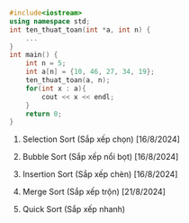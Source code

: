 ```cpp
#include<iostream>
using namespace std;
int ten_thuat_toan(int *a, int n) {
    ...
}
int main() {
    int n = 5;
    int a[n] = {10, 46, 27, 34, 19};
    ten_thuat_toan(a, n);
    for(int x : a){
        cout << x << endl;
    }
    return 0;
}
```

1. Selection Sort (Sắp xếp chọn) [16/8/2024]

2. Bubble Sort (Sắp xếp nổi bọt) [16/8/2024]

3. Insertion Sort (Sắp xếp chèn) [16/8/2024]

4. Merge Sort (Sắp xếp trộn) [21/8/2024]

5. Quick Sort (Sắp xếp nhanh)

